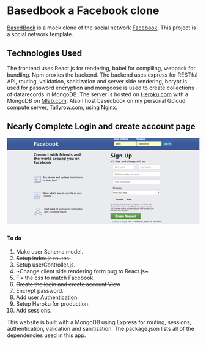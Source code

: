# Basedbook a Facebook clone
[BasedBook](https://basedbook.herokuapp.com) is a mock clone of the social network
[Facebook](https://www.facebook.com). This project is a social network template. 

## Technologies Used
The frontend uses React.js for rendering, babel for compiling, webpack for bundling. Npm proxies the backend. The backend uses express for RESTful API, routing, validation, sanitization and server side rendering, bcrypt is used for password encryption and mongoose is used to create collections of datarecords in MongoDB. The server is hosted on [Heroku.com](https://www.heroku.com/) with a MongoDB on [Mlab.com](https://mlab.com/). Also I host basedbook on my personal Gcloud compute server, [Tallyrow.com](https://www.tallyrow.com), using Nginx.

## Nearly Complete Login and create account page
![BasedBook, Facebook Clone](/public/images/FacebookClone.png)

#### To do
1. Make user Schema model.
2. ~~Setup index.js routes.~~
3. ~~Setup userController.js.~~
4. ~Change client side rendering form pug to React.js~ 
6. Fix the css to match Facebook.
7. ~~Create the login and create account View~~
8. Encrypt password.
9. Add user Authentication.
10. Setup Heroku for production.
11. Add sessions.

This website is built with a MongoDB using Express for routing, sessions, authentication, validation and sanitization. The package.json lists all of the dependencies used in this app.